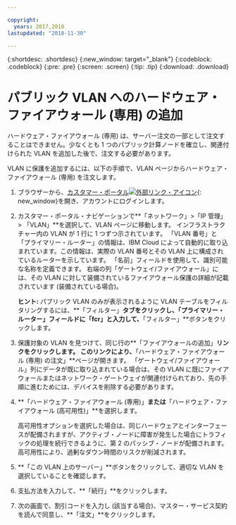 ```yaml
---

copyright:
  years: 2017,2018
lastupdated: "2018-11-30"

---
```


{:shortdesc: .shortdesc}
{:new_window: target="_blank"}
{:codeblock: .codeblock}
{:pre: .pre}
{:screen: .screen}
{:tip: .tip}
{:download: .download}

# パブリック VLAN へのハードウェア・ファイアウォール (専用) の追加

ハードウェア・ファイアウォール (専用) は、サーバー注文の一部として注文することはできません。少なくとも 1 つのパブリック計算ノードを確立し、関連付けられた VLAN を追加した後で、注文する必要があります。

VLAN に保護を追加するには、以下の手順で、VLAN ページからハードウェア・ファイアウォール (専用) を注文します。

1. ブラウザーから、[カスタマー・ポータル![外部リンク・アイコン](../../icons/launch-glyph.svg "外部リンク・アイコン")](https://control.softlayer.com/){: new_window}を開き、アカウントにログインします。
2. カスタマー・ポータル・ナビゲーションで**「ネットワーク」>「IP 管理」> 「VLAN」**を選択して、VLAN ページに移動します。 インフラストラクチャー内の VLAN が 1 行に 1 つずつ示されています。 「VLAN 番号」と「プライマリー・ルーター」の情報は、IBM Cloud によって自動的に取り込まれています。この情報は、実際の VLAN 番号とその VLAN 上に構成されているルーターを示しています。 「名前」フィールドを使用して、識別可能な名称を定義できます。 右端の列「ゲートウェイ/ファイアウォール」には、その VLAN に対して装備されているファイアウォール保護の詳細が記載されています (装備されている場合)。 

	**ヒント:** パブリック VLAN のみが表示されるように VLAN テーブルをフィルタリングするには、**「フィルター」**タブをクリックし、「プライマリー・ルーター」フィールドに「fcr」と入力して、**「フィルター」**ボタンをクリックします。
3. 保護対象の VLAN を見つけて、同じ行の**「ファイアウォールの追加」**リンクをクリックします。 このリンクにより、**「ハードウェア・ファイアウォール (専用) の注文」**ページが開きます。 「ゲートウェイ/ファイアウォール」列にデータが既に取り込まれている場合は、その VLAN に既にファイアウォールまたはネットワーク・ゲートウェイが関連付けられており、先の手順に進むためには、デバイスを削除する必要があります。
4. **「ハードウェア・ファイアウォール (専用)」**または**「ハードウェア・ファイアウォール (高可用性)」**を選択します。 

	高可用性オプションを選択した場合は、同じハードウェアとインターフェースが配備されますが、アクティブ・ノードに障害が発生した場合にトラフィックの処理を続行できるように、第 2 のパッシブ・ノードが配備されます。 高可用性により、過剰なダウン時間のリスクが削減されます。 

5. **「この VLAN 上のサーバー」**ボタンをクリックして、適切な VLAN を選択していることを確認します。
6. 支払方法を入力して、**「続行」**をクリックします。
7. 次の画面で、割引コードを入力し (該当する場合)、マスター・サービス契約を読んで同意し、**「注文」**をクリックします。 
